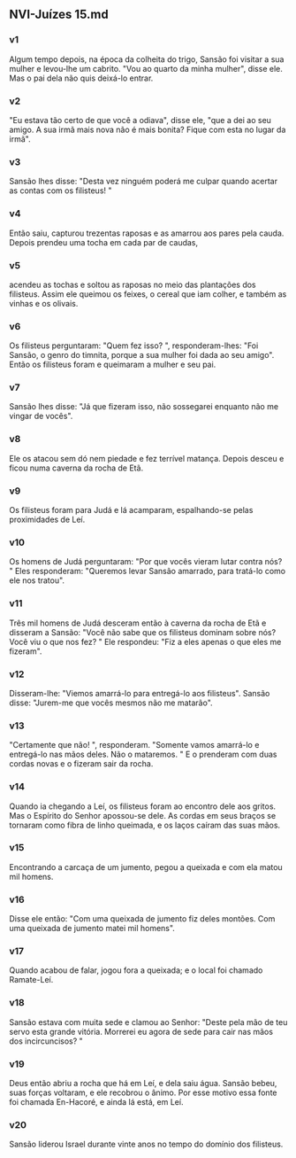 ## NVI-Juízes 15.md
### v1
 Algum tempo depois, na época da colheita do trigo, Sansão foi visitar a sua mulher e levou-lhe um cabrito. "Vou ao quarto da minha mulher", disse ele. Mas o pai dela não quis deixá-lo entrar.
### v2
 "Eu estava tão certo de que você a odiava", disse ele, "que a dei ao seu amigo. A sua irmã mais nova não é mais bonita? Fique com esta no lugar da irmã".
### v3
 Sansão lhes disse: "Desta vez ninguém poderá me culpar quando acertar as contas com os filisteus! "
### v4
 Então saiu, capturou trezentas raposas e as amarrou aos pares pela cauda. Depois prendeu uma tocha em cada par de caudas,
### v5
 acendeu as tochas e soltou as raposas no meio das plantações dos filisteus. Assim ele queimou os feixes, o cereal que iam colher, e também as vinhas e os olivais.
### v6
 Os filisteus perguntaram: "Quem fez isso? ", responderam-lhes: "Foi Sansão, o genro do timnita, porque a sua mulher foi dada ao seu amigo". Então os filisteus foram e queimaram a mulher e seu pai.
### v7
 Sansão lhes disse: "Já que fizeram isso, não sossegarei enquanto não me vingar de vocês".
### v8
 Ele os atacou sem dó nem piedade e fez terrível matança. Depois desceu e ficou numa caverna da rocha de Etã.
### v9
 Os filisteus foram para Judá e lá acamparam, espalhando-se pelas proximidades de Leí.
### v10
 Os homens de Judá perguntaram: "Por que vocês vieram lutar contra nós? " Eles responderam: "Queremos levar Sansão amarrado, para tratá-lo como ele nos tratou".
### v11
 Três mil homens de Judá desceram então à caverna da rocha de Etã e disseram a Sansão: "Você não sabe que os filisteus dominam sobre nós? Você viu o que nos fez? " Ele respondeu: "Fiz a eles apenas o que eles me fizeram".
### v12
 Disseram-lhe: "Viemos amarrá-lo para entregá-lo aos filisteus". Sansão disse: "Jurem-me que vocês mesmos não me matarão".
### v13
 "Certamente que não! ", responderam. "Somente vamos amarrá-lo e entregá-lo nas mãos deles. Não o mataremos. " E o prenderam com duas cordas novas e o fizeram sair da rocha.
### v14
 Quando ia chegando a Leí, os filisteus foram ao encontro dele aos gritos. Mas o Espírito do Senhor apossou-se dele. As cordas em seus braços se tornaram como fibra de linho queimada, e os laços caíram das suas mãos.
### v15
 Encontrando a carcaça de um jumento, pegou a queixada e com ela matou mil homens.
### v16
 Disse ele então: "Com uma queixada de jumento fiz deles montões. Com uma queixada de jumento matei mil homens".
### v17
 Quando acabou de falar, jogou fora a queixada; e o local foi chamado Ramate-Leí.
### v18
 Sansão estava com muita sede e clamou ao Senhor: "Deste pela mão de teu servo esta grande vitória. Morrerei eu agora de sede para cair nas mãos dos incircuncisos? "
### v19
 Deus então abriu a rocha que há em Leí, e dela saiu água. Sansão bebeu, suas forças voltaram, e ele recobrou o ânimo. Por esse motivo essa fonte foi chamada En-Hacoré, e ainda lá está, em Leí.
### v20
 Sansão liderou Israel durante vinte anos no tempo do domínio dos filisteus.
